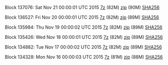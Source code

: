 Block 137076: Sat Nov 21 00:00:01 UTC 2015 [7z](https://transfer.sh/1ckTwL/bootstrap.dat.20151121.7z) (82M) [zip](https://transfer.sh/SlvTf/bootstrap.dat.20151121.zip) (90M) [SHA256](https://transfer.sh/16eF6k/sha256.txt)

Block 136527: Fri Nov 20 00:00:01 UTC 2015 [7z](https://transfer.sh/lsX4S/bootstrap.dat.20151120.7z) (82M) [zip](https://transfer.sh/q4xpU/bootstrap.dat.20151120.zip) (89M) [SHA256](https://transfer.sh/K11qM/sha256.txt)

Block 135984: Thu Nov 19 00:00:02 UTC 2015 [7z](https://transfer.sh/QITdG/bootstrap.dat.20151119.7z) (82M) [zip](https://transfer.sh/51GGm/bootstrap.dat.20151119.zip) (89M) [SHA256](https://transfer.sh/mH8wy/sha256.txt)

Block 135426: Wed Nov 18 00:00:01 UTC 2015 [7z](https://transfer.sh/KRR86/bootstrap.dat.20151118.7z) (82M) [zip](https://transfer.sh/Baf1w/bootstrap.dat.20151118.zip) (89M) [SHA256](https://transfer.sh/PCsFT/sha256.txt)

Block 134882: Tue Nov 17 00:00:02 UTC 2015 [7z](https://transfer.sh/XC34v/bootstrap.dat.20151117.7z) (82M) [zip](https://transfer.sh/lGds3/bootstrap.dat.20151117.zip) (89M) [SHA256](https://transfer.sh/Ip0Ik/sha256.txt)

Block 134328: Mon Nov 16 00:00:03 UTC 2015 [7z](https://transfer.sh/HpLZv/bootstrap.dat.20151116.7z) (81M) [zip](https://transfer.sh/6A4rK/bootstrap.dat.20151116.zip) (88M) [SHA256](https://transfer.sh/13jnak/sha256.txt)
